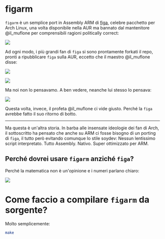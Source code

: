 # figarm

`figarm` è un semplice port in Assembly ARM di [figa](github.com/crisbal/kslf.git), celebre pacchetto per Arch Linux, una volta disponibile nella AUR ma bannato dal mantenitore @il\_muflone per comprensibili ragioni politically correct:

![](https://i.imgur.com/1TQXOgX.png)

Ad ogni modo, i più grandi fan di `figa` si sono prontamente forkati il repo, pronti a ripubblicare `figa` sulla AUR, eccetto che il maestro @il\_muflone disse:

![](https://i.imgur.com/P8er7Uw.png)

![](https://i.imgur.com/GFcVpPD.png)

Ma noi non lo pensavamo. A ben vedere, neanche lui stesso lo pensava:

![](https://i.imgur.com/PgENsLm.png)

Questa volta, invece, il profeta @il\_muflone ci vide giusto. Perché la `figa` avrebbe fatto il suo ritorno di botto.

---

Ma questa è un'altra storia. In barba alle insensate ideologie dei fan di Arch, il sottoscritto ha pensato che anche su ARM ci fosse bisogno di un porting di `figa`, il tutto però evitando comunque lo stile soydev: Nessun lentissimo script interpretato. Tutto Assembly. Nativo. Super ottimizzato per ARM.

## Perché dovrei usare `figarm` anziché `figa`?

Perché la matematica non è un'opinione e i numeri parlano chiaro:

![](https://i.imgur.com/DE2J3Eu.png)

# Come faccio a compilare `figarm` da sorgente?
Molto semplicemente:

```bash
make
```
